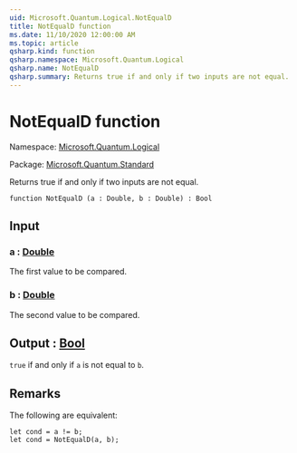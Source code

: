 ```yaml
---
uid: Microsoft.Quantum.Logical.NotEqualD
title: NotEqualD function
ms.date: 11/10/2020 12:00:00 AM
ms.topic: article
qsharp.kind: function
qsharp.namespace: Microsoft.Quantum.Logical
qsharp.name: NotEqualD
qsharp.summary: Returns true if and only if two inputs are not equal.
---
```


# NotEqualD function

Namespace: [Microsoft.Quantum.Logical](xref:Microsoft.Quantum.Logical)

Package: [Microsoft.Quantum.Standard](https://nuget.org/packages/Microsoft.Quantum.Standard)


Returns true if and only if two inputs are not equal.

```qsharp
function NotEqualD (a : Double, b : Double) : Bool
```


## Input

### a : [Double](xref:microsoft.quantum.lang-ref.double)

The first value to be compared.


### b : [Double](xref:microsoft.quantum.lang-ref.double)

The second value to be compared.



## Output : [Bool](xref:microsoft.quantum.lang-ref.bool)

`true` if and only if `a` is not equal to `b`.

## Remarks

The following are equivalent:```Q#let cond = a != b;let cond = NotEqualD(a, b);```